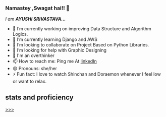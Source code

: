 ### Namastey ,Swagat hai!! 👋
*I am ***AYUSHI SRIVASTAVA...****

- 🔭 I’m currently working on improving Data Structure and Algorithm Logics. 
- 🌱 I’m currently learning Django and AWS
- 👯 I’m looking to collaborate on Project Based on Python Libraries.
- 🤔 I’m looking for help with Graphic Designing 
- 💬 I'm an overthinker 
- 📫 How to reach me: Ping me At [linkedIn](https://www.linkedin.com/in/ayushi-srivastava-a3ba371b0/)
- 😄 Pronouns: she/her
- ⚡ Fun fact: I love to watch Shinchan and Doraemon whenever I feel low or want to relax.

## stats and proficiency
[>>>](https://github-readme-stats.vercel.app/api?username=Ayushi0901&&show_icons=true&title_color=ffffff&icon_color=bb2acf&text_color=daf7dc&bg_color=151515)
